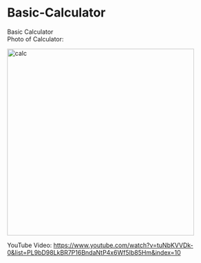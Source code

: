 # Basic-Calculator

Basic Calculator<br>
Photo of Calculator:<br>

<img width="434" alt="calc" src="https://user-images.githubusercontent.com/95049839/216821415-920c3af2-b1c8-48da-8e0e-e6be205eb307.PNG">


YouTube Video: https://www.youtube.com/watch?v=tuNbKVVDk-0&list=PL9bD98LkBR7P16BndaNtP4x6Wf5Ib85Hm&index=10
